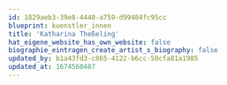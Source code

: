 ```yaml
---
id: 1829aeb3-39e8-4440-a759-d99484fc95cc
blueprint: kuenstler_innen
title: 'Katharina Theßeling'
hat_eigene_website_has_own_website: false
biographie_eintragen_create_artist_s_biography: false
updated_by: b1a43fd3-c865-4122-b6cc-50cfa81a1985
updated_at: 1674560487
---
```

